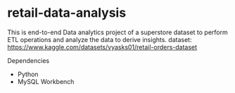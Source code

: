 # retail-data-analysis

This is end-to-end Data analytics project of a superstore dataset to perform ETL operations and analyze the data to derive insights.
dataset: https://www.kaggle.com/datasets/vyasks01/retail-orders-dataset

Dependencies
- Python
- MySQL Workbench
